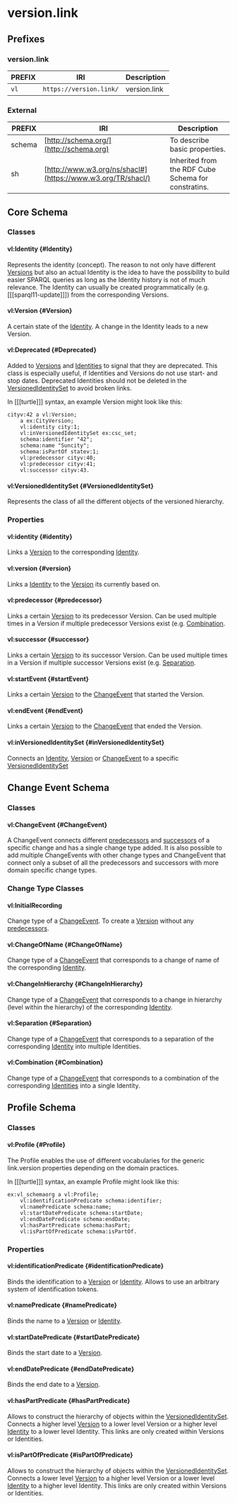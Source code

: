 # version.link

## Prefixes
### version.link
| PREFIX | IRI | Description |
| --- | --- | --- |
| `vl` | `https://version.link/` | version.link|

### External
| PREFIX | IRI | Description |
| --- | --- | --- |
| schema | [http://schema.org/](http://schema.org) | To describe basic properties. |
| sh | [http://www.w3.org/ns/shacl#](https://www.w3.org/TR/shacl/) | Inherited from the RDF Cube Schema for constratins. |

## Core Schema

### Classes

#### vl:Identity {#Identity}
Represents the identity (concept). The reason to not only have different [Versions](#Version) but also an actual Identity is the idea to have the possibility to build easier SPARQL queries as long as the Identity history is not of much relevance. The Identity can usually be created programmatically (e.g. [[[sparql11-update]]]) from the corresponding Versions.

#### vl:Version {#Version}
A certain state of the [Identity](#Identity). A change in the Identity leads to a new Version.

#### vl:Deprecated {#Deprecated}
Added to [Versions](#Version) and [Identities](#Identity) to signal that they are deprecated. This class is especially useful, if Identities and Versions do not use start- and stop dates. Deprecated Identities should not be deleted in the [VersionedIdentitySet](#VersionedIdentitySet) to avoid broken links.

In [[[turtle]]] syntax, an example Version might look like this:

<aside class='example' title='Version example'>

```turtle example
cityv:42 a vl:Version;
    a ex:CityVersion;
    vl:identity city:1;
    vl:inVersionedIdentitySet ex:csc_set;
    schema:identifier "42";
    schema:name "Suncity";
    schema:isPartOf statev:1;
    vl:predecessor cityv:40;
    vl:predecessor cityv:41;
    vl:successor cityv:43.
```

</aside>

#### vl:VersionedIdentitySet {#VersionedIdentitySet}
Represents the class of all the different objects of the versioned hierarchy.

### Properties

#### vl:identity {#identity}
Links a [Version](#Version) to the corresponding [Identity](#Identity).

#### vl:version {#version}
Links a [Identity](#Identity) to the [Version](#Version) its currently based on.

#### vl:predecessor {#predecessor}
Links a certain [Version](#Version) to its predecessor Version. Can be used multiple times in a Version if multiple predecessor Versions exist (e.g. [Combination](#Combination).

#### vl:successor {#successor}
Links a certain [Version](#Version) to its successor Version. Can be used multiple times in a Version if multiple successor Versions exist (e.g. [Separation](#Separation).

#### vl:startEvent {#startEvent}
Links a certain [Version](#Version) to the [ChangeEvent](#ChangeEvent) that started the Version.

#### vl:endEvent {#endEvent}
Links a certain [Version](#Version) to the [ChangeEvent](#ChangeEvent) that ended the Version.

#### vl:inVersionedIdentitySet {#inVersionedIdentitySet}
Connects an [Identity](#Identity), [Version](#Version) or [ChangeEvent](#ChangeEvent) to a specific [VersionedIdentitySet](#VersionedIdentitySet)


## Change Event Schema

### Classes

#### vl:ChangeEvent {#ChangeEvent}
A ChangeEvent connects different [predecessors](#predecessor) and [successors](#successor) of a specific change and has a single change type added. It is also possible to add multiple ChangeEvents with other change types and ChangeEvent that connect only a subset of all the predecessors and successors with more domain specific change types.

### Change Type Classes

#### vl:InitialRecording
Change type of a [ChangeEvent](#ChangeEvent). To create a [Version](#Version) without any [predecessors](#predecessor).

#### vl:ChangeOfName {#ChangeOfName}
Change type of a [ChangeEvent](#ChangeEvent) that corresponds to a change of name of the corresponding [Identity](#Identity).

#### vl:ChangeInHierarchy {#ChangeInHierarchy}
Change type of a [ChangeEvent](#ChangeEvent) that corresponds to a change in hierarchy (level within the hierarchy) of the corresponding [Identity](#Identity).

#### vl:Separation {#Separation}
Change type of a [ChangeEvent](#ChangeEvent) that corresponds to a separation of the corresponding [Identity](#Identity) into multiple Identities.

#### vl:Combination {#Combination}
Change type of a [ChangeEvent](#ChangeEvent) that corresponds to a combination of the corresponding [Identities](#Identity) into a single Identity.


## Profile Schema

### Classes

#### vl:Profile {#Profile}
The Profile enables the use of different vocabularies for the generic link.version properties depending on the domain practices.

In [[[turtle]]] syntax, an example Profile might look like this:

<aside class='example' title='Profile example'>

```turtle example
ex:vl_schemaorg a vl:Profile;
    vl:identificationPredicate schema:identifier;
    vl:namePredicate schema:name;
    vl:startDatePredicate schema:startDate;
    vl:endDatePredicate schema:endDate;
    vl:hasPartPredicate schema:hasPart;
    vl:isPartOfPredicate schema:isPartOf.
```

</aside>

### Properties

#### vl:identificationPredicate {#identificationPredicate}
Binds the identification to a [Version](#Version) or [Identity](#Identity). Allows to use an arbitrary system of identification tokens.

#### vl:namePredicate {#namePredicate}
Binds the name to a [Version](#Version) or [Identity](#Identity).

#### vl:startDatePredicate {#startDatePredicate}
Binds the start date to a [Version](#Version).

#### vl:endDatePredicate {#endDatePredicate}
Binds the end date to a [Version](#Version).

#### vl:hasPartPredicate {#hasPartPredicate}
Allows to construct the hierarchy of objects within the [VersionedIdentitySet](#VersionedIdentitySet). Connects a higher level [Version](#Version) to a lower level Version or a higher level [Identity](#Identity) to a lower level Identity. This links are only created within Versions or Identities.

#### vl:isPartOfPredicate {#isPartOfPredicate}
Allows to construct the hierarchy of objects within the [VersionedIdentitySet](#VersionedIdentitySet). Connects a lower level [Version](#Version) to a higher level Version or a lower level [Identity](#Identity) to a higher level Identity. This links are only created within Versions or Identities.
